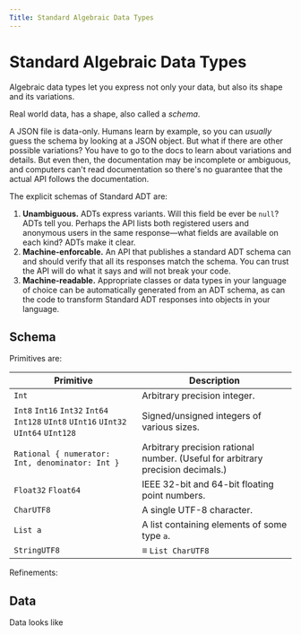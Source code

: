 ```yaml
---
Title: Standard Algebraic Data Types
---
```


# Standard Algebraic Data Types

Algebraic data types let you express not only your data, but also its shape and its variations.

Real world data, has a shape, also called a _schema_.

A JSON file is data-only. Humans learn by example, so you can _usually_ guess the schema by looking at a JSON object. But what if there are other possible variations? You have to go to the docs to learn about variations and details. But even then, the documentation may be incomplete or ambiguous, and computers can't read documentation so there's no guarantee that the actual API follows the documentation.

The explicit schemas of Standard ADT are:

1. **Unambiguous.** ADTs express variants. Will this field be ever be `null`? ADTs tell you. Perhaps the API  lists both registered users and anonymous users in the same response—what fields are available on each kind?  ADTs make it clear.
2. **Machine-enforcable.** An API that publishes a standard ADT schema can and should verify that all its responses match the schema. You can trust the API will do what it says and will not break your code.
3. **Machine-readable.** Appropriate classes or data types in your language of choice can be automatically generated from an ADT schema, as can the code to transform Standard ADT responses into objects in your language.

## Schema

Primitives are:

| Primitive                                                    | Description                                                  |
| ------------------------------------------------------------ | ------------------------------------------------------------ |
| `Int`                                                        | Arbitrary precision integer.                                 |
| `Int8` `Int16` `Int32` `Int64` `Int128` `UInt8` `UInt16` `UInt32` `UInt64` `UInt128` | Signed/unsigned integers of various sizes.                   |
| `Rational { numerator: Int, denominator: Int }`              | Arbitrary precision rational number. (Useful for arbitrary precision decimals.) |
| `Float32` `Float64`                                          | IEEE 32-bit and 64-bit floating point numbers.               |
| `CharUTF8`                                                   | A single UTF-8 character.                                    |
| `List a`                                                     | A list containing elements of some type `a`.                 |
| `StringUTF8`                                                 | $\equiv$ `List CharUTF8`                                     |

Refinements:

## Data

Data looks like